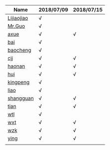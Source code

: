 

| Name                                                         | 2018/07/09 | 2018/07/15 |
| ------------------------------------------------------------ | ---------- | ---------- |
| [Lijiaojiao](https://github.com/imaxue/progress/tree/master/Lijiaojiao) | √          |            |
| [Mr.Guo](https://github.com/imaxue/progress/tree/master/Mr.Guo) | √          |            |
| [axue](https://github.com/imaxue/progress/tree/master/axue)  | √          | √          |
| [bai](https://github.com/imaxue/progress/tree/master/bai)    | √          |            |
| [baocheng](https://github.com/imaxue/progress/tree/master/baocheng) | √          |            |
| [cjj](https://github.com/imaxue/progress/tree/master/cjj)    | √          | √          |
| [haonan](https://github.com/imaxue/progress/tree/master/haonan) | √          | √          |
| [hui](https://github.com/imaxue/progress/tree/master/hui)    | √          | √          |
| [kingpeng](https://github.com/imaxue/progress/tree/master/kingpeng) | √          |            |
| [liao](https://github.com/imaxue/progress/tree/master/liao)  | √          |            |
| [shangguan](https://github.com/imaxue/progress/tree/master/shangguan) | √          | √          |
| [tian](https://github.com/imaxue/progress/tree/master/tian)  | √          | √          |
| [wtl](https://github.com/imaxue/progress/tree/master/wtl)    | √          |            |
| [wxt](https://github.com/imaxue/progress/tree/master/wxt)    | √          | √          |
| [wzk](https://github.com/imaxue/progress/tree/master/wzk)    | √          | √          |
| [ying](https://github.com/imaxue/progress/tree/master/ying)  | √          | √          |
|                                                              |            |            |




